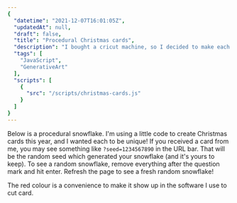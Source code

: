 ```yaml
---
{
  "datetime": "2021-12-07T16:01:05Z",
  "updatedAt": null,
  "draft": false,
  "title": "Procedural Christmas cards",
  "description": "I bought a cricut machine, so I decided to make each person a unique card for Christmas.",
  "tags": [
    "JavaScript",
    "GenerativeArt"
  ],
  "scripts": [
    {
      "src": "/scripts/christmas-cards.js"
    }
  ]
}
---
```

Below is a procedural snowflake. I'm using a little code to create Christmas
cards this year, and I wanted each to be unique! If you received a card from me,
you may see something like `?seed=1234567890` in the URL bar. That will be the
random seed which generated your snowflake (and it's yours to keep). To see a
random snowflake, remove everything after the question mark and hit enter.
Refresh the page to see a fresh random snowflake!

The red colour is a convenience to make it show up in the software I use to
cut card.
